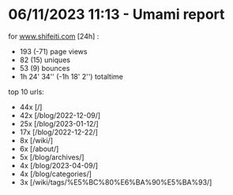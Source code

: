 # 06/11/2023 11:13 - Umami report
for www.shifeiti.com [24h] :

 - 193 (-71) page views
 - 82 (15) uniques
 - 53 (9) bounces
 - 1h 24' 34'' (-1h 18' 2'') totaltime


top 10 urls:
 - 44x [/]
 - 42x [/blog/2022-12-09/]
 - 25x [/blog/2023-01-12/]
 - 17x [/blog/2022-12-22/]
 - 8x [/wiki/]
 - 6x [/about/]
 - 5x [/blog/archives/]
 - 4x [/blog/2023-04-09/]
 - 4x [/blog/categories/]
 - 3x [/wiki/tags/%E5%BC%80%E6%BA%90%E5%BA%93/]


